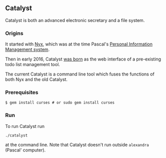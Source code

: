 ## Catalyst

Catalyst is both an advanced electronic secretary and a file system. 

### Origins

It started with [Nyx](http://blog.alseyn.net/index.php?uuid=40bd59d4-48de-454a-9a50-2c2a1c919e32), which was at the time Pascal's [Personal Information Management system](https://en.wikipedia.org/wiki/Personal_information_management).

Then in early 2016, Catalyst [was born](http://blog.alseyn.net/index.php?uuid=16a853b0-18c1-46b7-a6bd-392b4df98e5e) as the web interface of a pre-existing todo list management tool.

The current Catalyst is a command line tool which fuses the functions of both Nyx and the old Catalyst.

### Prerequisites

```
$ gem install curses # or sudo gem install curses
```

### Run

To run Catalyst run 

```
./catalyst
```

at the command line. Note that Catalyst doesn't run outside `alexandra` (Pascal' computer).